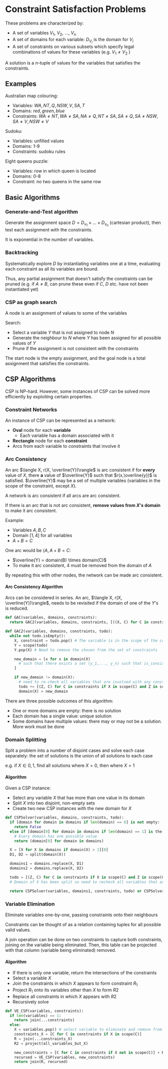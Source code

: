 # Constraint Satisfaction Problems

These problems are characterized by:

- A set of variables $V_1$, $V_2$, ..., $V_n$
- A set of domains for each variable: $D_{V_i}$ is the domain for $V_i$
- A set of constraints on various subsets which specify legal combinations of values for these variables (e.g. $V_1 \neq V_2$ )

A solution is a *n*-tuple of values for the variables that satisfies the constraints.

## Examples

Australian map colouring:

- Variables: $WA, NT, Q, NSW, V, SA, T$
- Domains: ${red, green, blue}$
- Constraints: $WA \neq NT, WA \neq SA, NA \neq Q, NT \neq SA, SA \neq Q, SA \neq NSW, SA \neq V, NSW \neq V$

Sudoku:

- Variables: unfilled values
- Domains: 1-9
- Constraints: sudoku rules

Eight queens puzzle:

- Variables: row in which queen is located
- Domains: 0-8
- Constraint: no two queens in the same row

## Basic Algorithms

### Generate-and-Test algorithm

Generate the assignment space $D = D_{v_1} \times \dots \times D_{v_n}$ (cartesian product), then test each assignment with the constraints.

It is exponential in the number of variables.

### Backtracking

Systematically explore *D* by instantiating variables one at a time, evaluating each constraint as all its variables are bound.

Thus, any partial assignment that doesn't satisfy the constraints can be pruned (e.g. if $A \neq B$, can prune these even if $C$, $D$ etc. have not been instantiated yet)

### CSP as graph search

A node is an assignment of values to some of the variables

Search:

- Select a variable $Y$ that is not assigned to node $N$
- Generate the neighbour to $N$ where $Y$ has been assigned for all possible values of $Y$
- Prune if the assignment is not consistent with the constraints

The start node is the empty assignment, and the goal node is a total assignment that satisfies the constraints.

## CSP Algorithms

CSP is NP-hard. However, some instances of CSP can be solved more efficiently by exploiting certain properties.

### Constraint Networks

An instance of CSP can be represented as a network:

- **Oval** node for each **variable**
  - Each variable has a domain associated with it
- **Rectangle** node for each **constraint**
- Arcs from each variable to constraints that involve it

### Arc Consistency

An arc $\langle X, r(X, \overline{Y})\rangle$ is arc consistent if for **every** value of $X$, there **a** value of $\overline{Y}$ such that $r(x,\overline{y})$ is satisfied. $\overline{Y}$ may be a set of multiple variables (variables in the scope of the constraint, except $X$).

A network is arc consistent if all arcs are arc consistent.

If there is an arc that is not arc consistent, **remove values from $X$'s domain** to make it arc consistent.

Example:

- Variables $A, B, C$
- Domain $[1, 4]$ for all variables
- $A + B = C$

One arc would be $\langle{A, A+B=C}$:

- $\overline{Y} = domain(B) \times domain(C)$
- To make it arc consistent, $4$ must be removed from the domain of $A$

By repeating this with other nodes, the network can be made arc consistent.

#### Arc Consistency Algorithm

Arcs can be considered in series. An arc, $\langle X, r(X, \overline{Y})\rangle$, needs to be revisited if the domain of one of the $Y$'s is reduced.

```python
def GAC(variables, domains, constraints):
  return GAC2(variables, domains, constraints, [((X, C) for C in constraints if X in scope(C)) for X in variables].flatten())

def GAC2(variables, domains, constraints, todo):
  while not todo.isEmpty():
    X, constraint = todo.pop() # The variable is in the scope of the constraint (i.e. it is relevant)
    Y = scope(todo)
    Y.pop(X) # Need to remove the chosen from the set of constraints

    new_domain = [x for x in domain(X)
      # such that there exists a set (y_1,..., y_n) such that is_consistent(X=x, Y_1=y_1, ..., Y_n=y_n)
    ]

    if new_domain != domain(X):
      # need to re-check all variables that are involved with any constraints involving X
      todo += [(Z, C) for C in constraints if X in scope(C) and Z in scope(C) and X != Z]
      domain(X) = new_domain
```

There are three possible outcomes of this algorithm:

- One or more domains are empty: there is no solution
- Each domain has a single value: unique solution
- Some domains have multiple values:  there may or may not be a solution. More work must be done

### Domain Splitting

Split a problem into a number of disjoint cases and solve each case separately: the set of solutions is the union of all solutions to each case

e.g. if $X \in {0,1}$, find all solutions where $X=0$, then where $X=1$

#### Algorithm

Given a CSP instance:

- Select any variable $X$ that has more than one value in its domain
- Split $X$ into two disjoint, non-empty sets
- Create two new CSP instances with the new domain for $X$

```python
def CSPSolver(variables, domains, constraints, todo):
  if [domain for domain in domains if len(domain) == 0] is not empty:
    return False
  else if [domain[0] for domain in domains if len(domain) == 1] is the same length:
    # Every domain has one possible value
    return (domain[0] for domain in domains)

  X = [X for X in domains if domain(X) > 1][0]
  D1, D2 = split(domain(X))

  domains1 = domains.replace(X, D1)
  domains2 = domains.replace(X, D2)

  todo = [(Z, C) for C in constraints if X in scope(C) and Z in scope(C) and X != Z]
  # Domain of X has been split so need to recheck all variables that are involved with constraints involving X

  return CSPSolver(variables, domains1, constraints, todo) or CSPSolver(variables, domains2, constraints, todo)
```

### Variable Elimination

Eliminate variables one-by-one, passing constraints onto their neighbours

Constraints can be thought of as a relation containing tuples for all possible valid values.

A join operation can be done on two constraints to capture both constraints, joining on the variable being eliminated. Then, this table can be projected with that column (variable being eliminated) removed.

#### Algorithm

- If there is only one variable, return the intersections of the constraints
- Select a variable $X$
- Join the constraints in which $X$ appears to form constraint $R_1$
- Project $R_1$ onto its variables other than $X$ to form $R2$
- Replace all constraints in which $X$ appears with $R2$
- Recursively solve

```python
def VE_CSP(variables, constraints):
  if len(variables) == 1:
    return join(...constraints)
  else:
    X = variables.pop() # select variable to eliminate and remove from variables
    constraints_X = [C for C in constraints if X in scope(C)]
    R = join(...constraints_X)
    R2 = project(all_variables_but_X)

    new_constraints = [C for C in constraints if X not in scope(C)] + R2
    recursed = VE_CSP(variables, new_constraints)
    return join(R, recursed)
```